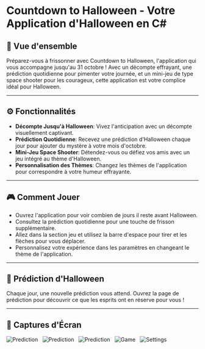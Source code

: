 <h1>Countdown to Halloween - Votre Application d'Halloween en C#</h1>

<h2>🎃 Vue d'ensemble</h2>
<p>Préparez-vous à frissonner avec Countdown to Halloween, l'application qui vous accompagne jusqu'au 31 octobre ! Avec un décompte effrayant, une prédiction quotidienne pour pimenter votre journée, et un mini-jeu de type space shooter pour les courageux, cette application est votre complice idéal pour Halloween.</p>

---

<h2>⚙ Fonctionnalités</h2>
<ul>
  <li><strong>Décompte Jusqu'à Halloween</strong>: Vivez l'anticipation avec un décompte visuellement captivant.</li>
  <li><strong>Prédiction Quotidienne</strong>: Recevez une prédiction d'Halloween chaque jour pour ajouter du mystère à votre mois d'octobre.</li>
  <li><strong>Mini-Jeu Space Shooter</strong>: Détendez-vous ou défiez vos amis avec un jeu intégré au thème d'Halloween.</li>
  <li><strong>Personnalisation des Thèmes</strong>: Changez les thèmes de l'application pour correspondre à votre humeur effrayante.</li>
</ul>

---

<h2>🎮 Comment Jouer</h2>
<ul>
  <li>Ouvrez l'application pour voir combien de jours il reste avant Halloween.</li>
  <li>Consultez la prédiction quotidienne pour une touche de frisson supplémentaire.</li>
  <li>Allez dans la section jeu et utilisez la barre d'espace pour tirer et les flèches pour vous déplacer.</li>
  <li>Personnalisez votre expérience dans les paramètres en changeant le thème de l'application.</li>
</ul>

---

<h2>🔮 Prédiction d'Halloween</h2>
<p>Chaque jour, une nouvelle prédiction vous attend. Ouvrez la page de prédiction pour découvrir ce que les esprits ont en réserve pour vous !</p>

---

<h2>📸 Captures d'Écran</h2>
<img src="https://i.ibb.co/72SkrkR/Capture4.png" alt="Prediction" />
&nbsp;
<img src="https://i.ibb.co/BG4F7Yg/Capture7.png" alt="Prediction" />
&nbsp;
<img src="https://i.ibb.co/xmLB3gL/Capture5.png" alt="Prediction" />
&nbsp;
<img src="https://i.ibb.co/Z1bBTq8/Capture8.png" alt="Game" />
&nbsp;
<img src="https://i.ibb.co/mD3YKTP/Capture6.png" alt="Settings" />
